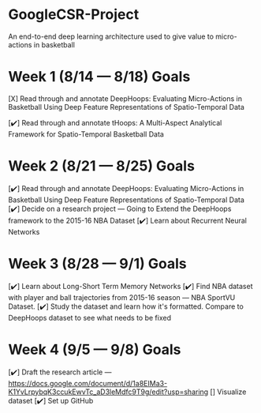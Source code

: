 # GoogleCSR-Project
An end-to-end deep learning architecture used to give value to micro-actions in basketball


# Week 1 (8/14 — 8/18) Goals <br />

[X] Read through and annotate DeepHoops: Evaluating Micro-Actions in Basketball Using Deep Feature Representations of Spatio-Temporal Data <br>

[✔️] Read through and annotate tHoops: A Multi-Aspect Analytical Framework for Spatio-Temporal Basketball Data <br>


# Week 2 (8/21 — 8/25) Goals <br />

[✔️] Read through and annotate DeepHoops: Evaluating Micro-Actions in Basketball Using Deep Feature Representations of Spatio-Temporal Data <br />
[✔️] Decide on a research project — Going to Extend the DeepHoops framework to the 2015-16 NBA Dataset
[✔️] Learn about Recurrent Neural Networks

# Week 3 (8/28 — 9/1) Goals

[✔️] Learn about Long-Short Term Memory Networks
[✔️] Find NBA dataset with player and ball trajectories from 2015-16 season — NBA SportVU Dataset.
[✔️] Study the dataset and learn how it's formatted. Compare to DeepHoops dataset to see what needs to be fixed

# Week 4 (9/5 — 9/8) Goals

[✔️] Draft the research article — https://docs.google.com/document/d/1a8EIMa3-K1YvLrpybqK3ccukEwvTc_aD3leMdfc9T9g/edit?usp=sharing
[] Visualize dataset
[✔️] Set up GitHub
